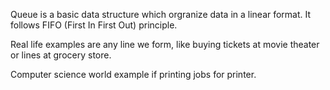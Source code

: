 Queue is a basic data structure which orgranize data in a linear format. It follows FIFO (First In First Out) principle. 

Real life examples are any line we form, like buying tickets at movie theater or lines at grocery store. 

Computer science world example if printing jobs for printer. 

